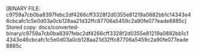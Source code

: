 [BINARY FILE: c9759a7cb0ba8397febc2df4266cff3328f2d0355e81219a0882bb1c14343e46cbcafc1c5e0d03a0cb128aa21d32ffc87706a5459c2a90fe077eade8885c]
Stored copy: docs/converted-binary/c9759a7cb0ba8397febc2df4266cff3328f2d0355e81219a0882bb1c14343e46cbcafc1c5e0d03a0cb128aa21d32ffc87706a5459c2a90fe077eade8885c
